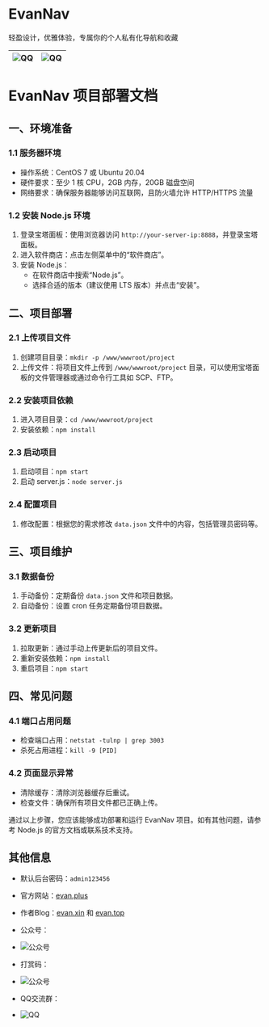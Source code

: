 # EvanNav
轻盈设计，优雅体验，专属你的个人私有化导航和收藏

|![QQ](https://i.imgur.com/zGqbG1s.png)|![QQ](https://i.imgur.com/K94PINK.png)|
| ---      | ---       |

# EvanNav 项目部署文档

## 一、环境准备

### 1.1 服务器环境
- 操作系统：CentOS 7 或 Ubuntu 20.04
- 硬件要求：至少 1 核 CPU，2GB 内存，20GB 磁盘空间
- 网络要求：确保服务器能够访问互联网，且防火墙允许 HTTP/HTTPS 流量

### 1.2 安装 Node.js 环境
1. 登录宝塔面板：使用浏览器访问 `http://your-server-ip:8888`，并登录宝塔面板。
2. 进入软件商店：点击左侧菜单中的“软件商店”。
3. 安装 Node.js：
   - 在软件商店中搜索“Node.js”。
   - 选择合适的版本（建议使用 LTS 版本）并点击“安装”。

## 二、项目部署

### 2.1 上传项目文件
1. 创建项目目录：`mkdir -p /www/wwwroot/project`
2. 上传文件：将项目文件上传到 `/www/wwwroot/project` 目录，可以使用宝塔面板的文件管理器或通过命令行工具如 SCP、FTP。

### 2.2 安装项目依赖
1. 进入项目目录：`cd /www/wwwroot/project`
2. 安装依赖：`npm install`

### 2.3 启动项目
1. 启动项目：`npm start`
2. 启动 server.js：`node server.js`

### 2.4 配置项目
1. 修改配置：根据您的需求修改 `data.json` 文件中的内容，包括管理员密码等。

## 三、项目维护

### 3.1 数据备份
1. 手动备份：定期备份 `data.json` 文件和项目数据。
2. 自动备份：设置 cron 任务定期备份项目数据。

### 3.2 更新项目
1. 拉取更新：通过手动上传更新后的项目文件。
2. 重新安装依赖：`npm install`
3. 重启项目：`npm start`

## 四、常见问题

### 4.1 端口占用问题
- 检查端口占用：`netstat -tulnp | grep 3003`
- 杀死占用进程：`kill -9 [PID]`

### 4.2 页面显示异常
- 清除缓存：清除浏览器缓存后重试。
- 检查文件：确保所有项目文件都已正确上传。

通过以上步骤，您应该能够成功部署和运行 EvanNav 项目。如有其他问题，请参考 Node.js 的官方文档或联系技术支持。

## 其他信息
- 默认后台密码：`admin123456`
- 官方网站：[evan.plus](https://evan.plus) 
- 作者Blog：[evan.xin](https://evan.xin) 和 [evan.top](https://evan.top)

- 公众号：
- ![公众号](https://www.evan.xin/wp-content/uploads/2025/04/111.png)
- 打赏码：
- ![公众号](https://www.evan.xin/wp-content/uploads/2025/04/388-e1744121248572.png)
- QQ交流群：
- ![QQ](https://www.evan.xin/wp-content/uploads/2025/04/00000-e1744123000122.png)




